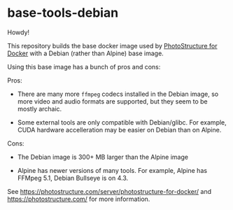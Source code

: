 # base-tools-debian

Howdy!

This repository builds the base docker image used by [PhotoStructure for
Docker](https://photostructure.com/server/photostructure-for-docker/) with a
Debian (rather than Alpine) base image.

Using this base image has a bunch of pros and cons:

Pros:

- There are many more `ffmpeg` codecs installed in the Debian image, so more video and audio formats are supported, but they seem to be mostly archaic.

- Some external tools are only compatible with Debian/glibc. For example, CUDA hardware accelleration may be easier on Debian than on Alpine.

Cons:

- The Debian image is 300+ MB larger than the Alpine image

- Alpine has newer versions of many tools. For example, Alpine has FFMpeg 5.1, Debian Bullseye is on 4.3.


See <https://photostructure.com/server/photostructure-for-docker/> and
<https://photostructure.com/> for more information.